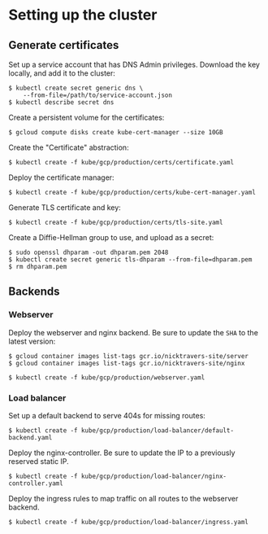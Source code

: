 # Setting up the cluster

## Generate certificates

Set up a service account that has DNS Admin privileges. Download the key
locally, and add it to the cluster:

```
$ kubectl create secret generic dns \
    --from-file=/path/to/service-account.json
$ kubectl describe secret dns
```

Create a persistent volume for the certificates:

```
$ gcloud compute disks create kube-cert-manager --size 10GB
```

Create the "Certificate" abstraction:

```
$ kubectl create -f kube/gcp/production/certs/certificate.yaml
```

Deploy the certificate manager:

```
$ kubectl create -f kube/gcp/production/certs/kube-cert-manager.yaml
```

Generate TLS certificate and key:

```
$ kubectl create -f kube/gcp/production/certs/tls-site.yaml
```

Create a Diffie-Hellman group to use, and upload as a secret:

```
$ sudo openssl dhparam -out dhparam.pem 2048
$ kubectl create secret generic tls-dhparam --from-file=dhparam.pem
$ rm dhparam.pem
```

## Backends

### Webserver

Deploy the webserver and nginx backend. Be sure to update the `SHA` to the
latest version:

```
$ gcloud container images list-tags gcr.io/nicktravers-site/server
$ gcloud container images list-tags gcr.io/nicktravers-site/nginx
```

```
$ kubectl create -f kube/gcp/production/webserver.yaml
```

### Load balancer

Set up a default backend to serve 404s for missing routes:

```
$ kubectl create -f kube/gcp/production/load-balancer/default-backend.yaml
```

Deploy the nginx-controller. Be sure to update the IP to a previously reserved
static IP.

```
$ kubectl create -f kube/gcp/production/load-balancer/nginx-controller.yaml
```

Deploy the ingress rules to map traffic on all routes to the webserver backend.

```
$ kubectl create -f kube/gcp/production/load-balancer/ingress.yaml
```
